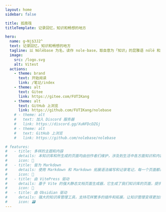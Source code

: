 ```yaml
---
layout: home
sidebar: false

title: 孤南筏
titleTemplate: 记录回忆，知识和畅想的地方

hero:
  name: g~Nj$3J2^
  text: 记录回忆，知识和畅想的地方
  tagline: 以 Nólëbase 为名，读作 nole-base，取自意为「知识」的昆雅语 nólë 和意为「基础」的英文 base，即「知识库」
  image:
    src: /logo.svg
    alt: Vitest
  actions:
    - theme: brand
      text: 开始阅读
      link: /笔记/index
    - theme: alt
      text: Gitee 
      link: https://gitee.com/FUTIKang
    - theme: alt
      text: GitHub 上浏览
      link: https://github.com/FUTIKang/nolebase
    # - theme: alt
    #   text: 加入 Discord 服务器
    #   link: https://discord.gg/XuNFDcDZGj
    # - theme: alt
    #   text: GitHub 上浏览
    #   link: https://github.com/nolebase/nolebase

# features:
#   - title: 多样的主题和内容
#     details: 本知识库和所生成的页面均由创作者们维护，涉及到生活中各方面知识和内容，也不乏我们的回忆和畅想。
#     icon: 🌈
#   - title: 皆为 Markdown
#     details: 使用 Markdown 和 Markdown 拓展语法编写和记录笔记，每一个页面都是 Markdown 文件。
#     icon: 📃
#   - title: 由 VitePress 驱动
#     details: 基于 Vite 的强大静态文档页面生成器，它生成了我们知识库的页面，提供了简单易用的主题和工具。
#     icon: 🚀
#   - title: 由 Obsidian 驱动
#     details: 强大的知识库管理工具，支持花样繁多的插件和拓展，让知识管理变得更加简单。
#     icon: 🗃
---
```


<HomePage />
